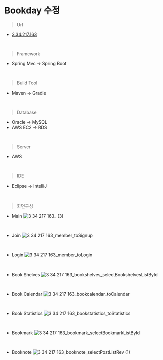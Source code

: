 # Bookday 수정
> Url
* [3.34.217.163](http://3.34.217.163)
<br>

> Framework
* Spring Mvc -> Spring Boot 
<br>

> Build Tool
* Maven -> Gradle 
<br>

> Database
* Oracle -> MySQL 
* AWS EC2 -> RDS 
<br>

> Server
* AWS
<br>

> IDE
* Eclipse -> IntelliJ
<br>

> 화면구성
* Main
![3 34 217 163_ (3)](https://user-images.githubusercontent.com/116864859/219986342-850ecc06-f2b1-4974-bdc3-5551d2af7a51.png)

<br>

* Join
![3 34 217 163_member_toSignup](https://user-images.githubusercontent.com/116864859/219986546-a37ab131-a792-49e1-94fb-097464518f86.png)

<br>

* Login
![3 34 217 163_member_toLogin](https://user-images.githubusercontent.com/116864859/219986629-752bc877-3aab-48b5-b4bb-9cd5e50e927e.png)

<br>

* Book Shelves
![3 34 217 163_bookshelves_selectBookshelvesListById](https://user-images.githubusercontent.com/116864859/219986710-a91281aa-1302-4c40-be95-04cd5b700faf.png)

<br>

* Book Calendar
![3 34 217 163_bookcalendar_toCalendar](https://user-images.githubusercontent.com/116864859/219986748-7b0fe6e0-1e11-4335-8c67-d4a94e5835fd.png)

<br>

* Book Statistics
![3 34 217 163_bookstatistics_toStatistics](https://user-images.githubusercontent.com/116864859/219986823-80e77af0-e4e0-4068-975f-4d2249cb4d7b.png)

<br>

* Bookmark
![3 34 217 163_bookmark_selectBookmarkListById](https://user-images.githubusercontent.com/116864859/219986898-2b0ea1d7-f764-47a2-bf49-2d8fcbc4909b.png)

<br>

* Booknote
![3 34 217 163_booknote_selectPostListRev (1)](https://user-images.githubusercontent.com/116864859/219986973-a805302d-5943-4f73-9240-6e35ec00953a.png)

<br>

